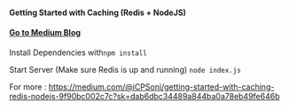 #### Getting Started with Caching (Redis + NodeJS)
#### [Go to Medium Blog](https://medium.com/@iCPSoni/getting-started-with-caching-redis-nodejs-9f90bc002c7c?sk=dab6dbc34489a844ba0a78eb49fe646b) 

Install Dependencies with```npm install```

Start Server (Make sure Redis is up and running) ```node index.js```

For more : https://medium.com/@iCPSoni/getting-started-with-caching-redis-nodejs-9f90bc002c7c?sk=dab6dbc34489a844ba0a78eb49fe646b
